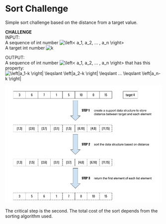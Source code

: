 # Sort Challenge
Simple sort challenge based on the distance from a target value.

**CHALLENGE**<br>
INPUT:<br>
A sequence of int number <img src="https://latex.codecogs.com/svg.image?\left<&space;a_1,&space;a_2,&space;...&space;,&space;a_n&space;\right>" title="\left< a_1, a_2, ... , a_n \right>" /><br>
A target int number <img src="https://latex.codecogs.com/svg.image?k" title="k" />

OUTPUT:<br>
A sequence of int number <img src="https://latex.codecogs.com/svg.image?\left<&space;a_1,&space;a_2,&space;...&space;,&space;a_n&space;\right>" title="\left< a_1, a_2, ... , a_n \right>" /> that has this property: <img src="https://latex.codecogs.com/svg.image?\left|a_1-k&space;\right|&space;\leqslant&space;\left|a_2-k&space;\right|&space;\leqslant&space;...&space;\leqslant&space;\left|a_n-k&space;\right|" title="\left|a_1-k \right| \leqslant \left|a_2-k \right| \leqslant ... \leqslant \left|a_n-k \right|" />

<div align='center'>
  <img src="https://github.com/mariocuomo/sortChallenge/blob/main/challenge.png" width=700>
</div>

The critical step is the second. The total cost of the sort depends from the sorting algorithm used.
